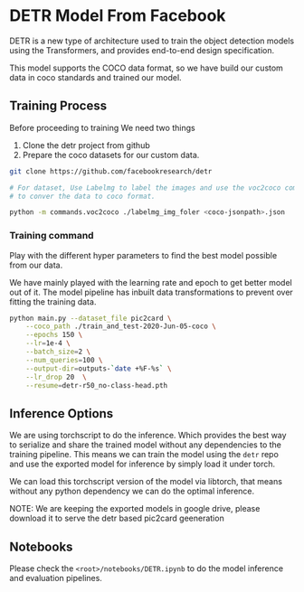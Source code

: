 # DETR Model From Facebook

DETR is a new type of architecture used to train the object detection models
using the Transformers, and provides end-to-end design specification.


This model supports the COCO data format, so we have build our custom data in
coco standards and trained our model.


## Training Process

Before proceeding to training We need two things
1. Clone the detr project from github
2. Prepare the coco datasets for our custom data.


```bash
git clone https://github.com/facebookresearch/detr

# For dataset, Use Labelmg to label the images and use the voc2coco command
# to conver the data to coco format.

python -m commands.voc2coco ./labelmg_img_foler <coco-jsonpath>.json
```

### Training command 

Play with the different hyper parameters to find the best model possible from
our data.

We have mainly played with the learning rate and epoch to get better model out
of it. The model pipeline has inbuilt data transformations to prevent
over fitting the training data.


```bash
python main.py --dataset_file pic2card \
    --coco_path ./train_and_test-2020-Jun-05-coco \
    --epochs 150 \
    --lr=1e-4 \
    --batch_size=2 \
    --num_queries=100 \
    --output-dir=outputs-`date +%F-%s` \
    --lr_drop 20  \
    --resume=detr-r50_no-class-head.pth
```

## Inference Options

We are using torchscript to do the inference. Which provides the best way to
serialize and share the trained model without any dependencies to the training
pipeline. This means we can train the model using the `detr` repo and use the
exported model for inference by simply load it under torch.

We can load this torchscript version of the model via libtorch, that means
without any python dependency we can do the optimal inference.


NOTE: We are keeping the exported models in google drive, please download it to serve
the detr based pic2card geeneration


## Notebooks

Please check the `<root>/notebooks/DETR.ipynb` to do the model inference
and evaluation pipelines.
